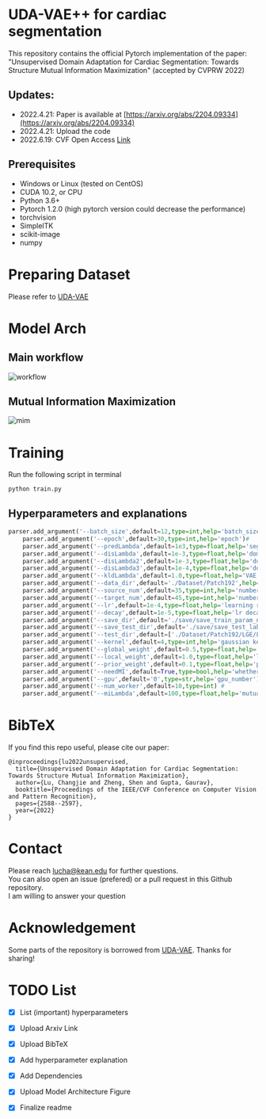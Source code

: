 # UDA-VAE++ for cardiac segmentation
This repository contains the official Pytorch implementation
of the paper: \
"Unsupervised Domain Adaptation for Cardiac Segmentation: Towards Structure Mutual Information Maximization" (accepted by CVPRW 2022)

## Updates:
- 2022.4.21: Paper is available at [https://arxiv.org/abs/2204.09334](https://arxiv.org/abs/2204.09334)
- 2022.4.21: Upload the code
- 2022.6.19: CVF Open Access [Link](https://openaccess.thecvf.com/content/CVPR2022W/Precognition/html/Lu_Unsupervised_Domain_Adaptation_for_Cardiac_Segmentation_Towards_Structure_Mutual_Information_CVPRW_2022_paper.html)

## Prerequisites
* Windows or Linux (tested on CentOS)
* CUDA 10.2, or CPU
* Python 3.6+
* Pytorch 1.2.0 (high pytorch version could decrease the performance)
* torchvision
* SimpleITK
* scikit-image
* numpy

# Preparing Dataset
Please refer to [UDA-VAE](https://github.com/FupingWu90/VarDA/tree/main/Dataset)

# Model Arch

## Main workflow
![workflow](https://github.com/LOUEY233/Toward-Mutual-Information/repo/UDA-VAE2.PNG)

## Mutual Information Maximization
![mim](https://github.com/LOUEY233/Toward-Mutual-Information/repo/MINE2.PNG)

# Training
Run the following script in terminal
```
python train.py
```

## Hyperparameters and explanations

```python
parser.add_argument('--batch_size',default=12,type=int,help='batch_size')#
    parser.add_argument('--epoch',default=30,type=int,help='epoch')#
    parser.add_argument('--predLambda',default=1e3,type=float,help='segmentation loss')#
    parser.add_argument('--disLambda',default=1e-3,type=float,help='domain distance loss 256 40 40(img size in multi-scale)')#
    parser.add_argument('--disLambda2',default=1e-3,type=float,help='domain distance loss 128 80 80 (img size in multi-scale)')#
    parser.add_argument('--disLambda3',default=1e-4,type=float,help='domain distance loss 64 160 160 (img size in multi-scale)')#
    parser.add_argument('--kldLambda',default=1.0,type=float,help='VAE loss')#
    parser.add_argument('--data_dir',default='./Dataset/Patch192',help='data_dir+(/source)or(/target)')#
    parser.add_argument('--source_num',default=35,type=int,help='number in source domain')#
    parser.add_argument('--target_num',default=45,type=int,help='number in target domain')#
    parser.add_argument('--lr',default=1e-4,type=float,help='learning rate')#
    parser.add_argument('--decay',default=1e-5,type=float,help='lr decay')#
    parser.add_argument('--save_dir',default='./save/save_train_param_num',type=str,help='save path')#
    parser.add_argument('--save_test_dir',default='./save/save_test_label_num',type=str,help='save test path')#
    parser.add_argument('--test_dir',default=['./Dataset/Patch192/LGE/LGE_Test/','./Dataset/Patch192/LGE/LGE_Vali/'],help='test dir')#
    parser.add_argument('--kernel',default=4,type=int,help='gaussian kernel size')#
    parser.add_argument('--global_weight',default=0.5,type=float,help='global MI')# we set the weight the same as the paper Deepinfo Max
    parser.add_argument('--local_weight',default=1.0,type=float,help='local MI')#
    parser.add_argument('--prior_weight',default=0.1,type=float,help='prior_MI')#
    parser.add_argument('--needMI',default=True,type=bool,help='whether need MI') #
    parser.add_argument('--gpu',default='0',type=str,help='gpu_number') #
    parser.add_argument('--num_worker',default=10,type=int) #
    parser.add_argument('--miLambda',default=100,type=float,help='mutual information loss')
```

# BibTeX

If you find this repo useful, please cite our paper:
```
@inproceedings{lu2022unsupervised,
  title={Unsupervised Domain Adaptation for Cardiac Segmentation: Towards Structure Mutual Information Maximization},
  author={Lu, Changjie and Zheng, Shen and Gupta, Gaurav},
  booktitle={Proceedings of the IEEE/CVF Conference on Computer Vision and Pattern Recognition},
  pages={2588--2597},
  year={2022}
}
```

# Contact
Please reach lucha@kean.edu for further questions.\
You can also open an issue (prefered) or a pull request in this Github repository.\
I am willing to answer your question

# Acknowledgement
Some parts of the repository is borrowed from [UDA-VAE](https://github.com/FupingWu90/VarDA). Thanks for sharing!

# TODO List
- [x] List (important) hyperparameters
- [x] Upload Arxiv Link
- [x] Upload BibTeX
- [x] Add hyperparameter explanation
- [x] Add Dependencies
- [x] Upload Model Architecture Figure
- [x] Finalize readme

